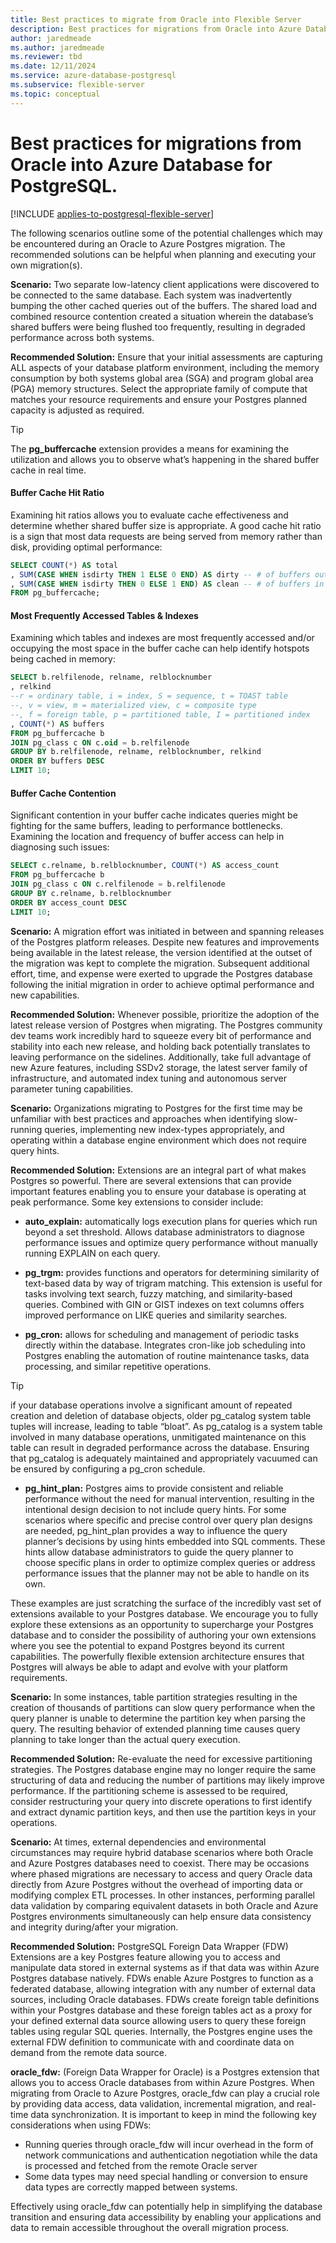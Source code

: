 ```yaml
---
title: Best practices to migrate from Oracle into Flexible Server
description: Best practices for migrations from Oracle into Azure Database for PostgreSQL.
author: jaredmeade
ms.author: jaredmeade
ms.reviewer: tbd
ms.date: 12/11/2024
ms.service: azure-database-postgresql
ms.subservice: flexible-server
ms.topic: conceptual
---
```


# Best practices for migrations from Oracle into Azure Database for PostgreSQL.

[!INCLUDE [applies-to-postgresql-flexible-server](~/reusable-content/ce-skilling/azure/includes/postgresql/includes/applies-to-postgresql-flexible-server.md)]

The following scenarios outline some of the potential challenges which may be encountered during an Oracle to Azure Postgres migration.  The recommended solutions can be helpful when planning and executing your own migration(s).

**Scenario:** Two separate low-latency client applications were discovered to be connected to the same database.  Each system was inadvertently bumping the other cached queries out of the buffers.  The shared load and combined resource contention created a situation wherein the database’s shared buffers were being flushed too frequently, resulting in degraded performance across both systems.  

**Recommended Solution:** Ensure that your initial assessments are capturing ALL aspects of your database platform environment, including the memory consumption by both systems global area (SGA) and program global area (PGA) memory structures.  Select the appropriate family of compute that matches your resource requirements and ensure your Postgres planned capacity is adjusted as required.

> [!TIP]
> The **pg_buffercache** extension provides a means for examining the utilization and allows you to observe what’s happening in the shared buffer cache in real time.

#### Buffer Cache Hit Ratio
Examining hit ratios allows you to evaluate cache effectiveness and determine whether shared buffer size is appropriate.  A good cache hit ratio is a sign that most data requests are being served from memory rather than disk, providing optimal performance:

```sql
SELECT COUNT(*) AS total
, SUM(CASE WHEN isdirty THEN 1 ELSE 0 END) AS dirty -- # of buffers out of sync with disk
, SUM(CASE WHEN isdirty THEN 0 ELSE 1 END) AS clean -- # of buffers in sync with data on disk
FROM pg_buffercache;
```

#### Most Frequently Accessed Tables & Indexes
Examining which tables and indexes are most frequently accessed and/or occupying the most space in the buffer cache can help identify hotspots being cached in memory:

```sql
SELECT b.relfilenode, relname, relblocknumber
, relkind 
--r = ordinary table, i = index, S = sequence, t = TOAST table
--, v = view, m = materialized view, c = composite type
--, f = foreign table, p = partitioned table, I = partitioned index
, COUNT(*) AS buffers
FROM pg_buffercache b
JOIN pg_class c ON c.oid = b.relfilenode
GROUP BY b.relfilenode, relname, relblocknumber, relkind
ORDER BY buffers DESC
LIMIT 10;
```

#### Buffer Cache Contention
Significant contention in your buffer cache indicates queries might be fighting for the same buffers, leading to performance bottlenecks.  Examining the location and frequency of buffer access can help in diagnosing such issues:

```sql
SELECT c.relname, b.relblocknumber, COUNT(*) AS access_count
FROM pg_buffercache b
JOIN pg_class c ON c.relfilenode = b.relfilenode
GROUP BY c.relname, b.relblocknumber
ORDER BY access_count DESC
LIMIT 10;
```
**Scenario:** A migration effort was initiated in between and spanning releases of the Postgres platform releases.  Despite new features and improvements being available in the latest release, the version identified at the outset of the migration was kept to complete the migration.  Subsequent additional effort, time, and expense were exerted to upgrade the Postgres database following the initial migration in order to achieve optimal performance and new capabilities.

**Recommended Solution:** Whenever possible, prioritize the adoption of the latest release version of Postgres when migrating.  The Postgres community dev teams work incredibly hard to squeeze every bit of performance and stability into each new release, and holding back potentially translates to leaving performance on the sidelines.  Additionally, take full advantage of new Azure features, including SSDv2 storage, the latest server family of infrastructure, and automated index tuning and autonomous server parameter tuning capabilities.

**Scenario:** Organizations migrating to Postgres for the first time may be unfamiliar with best practices and approaches when identifying slow-running queries, implementing new index-types appropriately, and operating within a database engine environment which does not require query hints.

**Recommended Solution:** Extensions are an integral part of what makes Postgres so powerful.  There are several extensions that can provide important features enabling you to ensure your database is operating at peak performance.  Some key extensions to consider include: 

 - **auto_explain:** automatically logs execution plans for queries which run beyond a set threshold.  Allows database administrators to diagnose performance issues and optimize query performance without manually running EXPLAIN on each query.

 - **pg_trgm:** provides functions and operators for determining similarity of text-based data by way of trigram matching.  This extension is useful for tasks involving text search, fuzzy matching, and similarity-based queries.  Combined with GIN or GIST indexes on text columns offers improved performance on LIKE queries and similarity searches.

 - **pg_cron:** allows for scheduling and management of periodic tasks directly within the database.  Integrates cron-like job scheduling into Postgres enabling the automation of routine maintenance tasks, data processing, and similar repetitive operations.  

> [!TIP]
> if your database operations involve a significant amount of repeated creation and deletion of database objects, older pg_catalog system table tuples will increase, leading to table “bloat”.  As pg_catalog is a system table involved in many database operations, unmitigated maintenance on this table can result in degraded performance across the database.  Ensuring that pg_catalog is adequately maintained and appropriately vacuumed can be ensured by configuring a pg_cron schedule.

 - **pg_hint_plan:** Postgres aims to provide consistent and reliable performance without the need for manual intervention, resulting in the intentional design decision to not include query hints.  For some scenarios where specific and precise control over query plan designs are needed, pg_hint_plan provides a way to influence the query planner’s decisions by using hints embedded into SQL comments.  These hints allow database administrators to guide the query planner to choose specific plans in order to optimize complex queries or address performance issues that the planner may not be able to handle on its own.

These examples are just scratching the surface of the incredibly vast set of extensions available to your Postgres database.  We encourage you to fully explore these extensions as an opportunity to supercharge your Postgres database and to consider the possibility of authoring your own extensions where you see the potential to expand Postgres beyond its current capabilities.  The powerfully flexible extension architecture ensures that Postgres will always be able to adapt and evolve with your platform requirements.

**Scenario:** In some instances, table partition strategies resulting in the creation of thousands of partitions can slow query performance when the query planner is unable to determine the partition key when parsing the query.  The resulting behavior of extended planning time causes query planning to take longer than the actual query execution.

**Recommended Solution:** Re-evaluate the need for excessive partitioning strategies.  The Postgres database engine may no longer require the same structuring of data and reducing the number of partitions may likely improve performance.  If the partitioning scheme is assessed to be required, consider restructuring your query into discrete operations to first identify and extract dynamic partition keys, and then use the partition keys in your operations.

**Scenario:** At times, external dependencies and environmental circumstances may require hybrid database scenarios where both Oracle and Azure Postgres databases need to coexist.  There may be occasions where phased migrations are necessary to access and query Oracle data directly from Azure Postgres without the overhead of importing data or modifying complex ETL processes.  In other instances, performing parallel data validation by comparing equivalent datasets in both Oracle and Azure Postgres environments simultaneously can help ensure data consistency and integrity during/after your migration.

**Recommended Solution:** PostgreSQL Foreign Data Wrapper (FDW) Extensions are a key Postgres feature allowing you to access and manipulate data stored in external systems as if that data was within Azure Postgres database natively.  FDWs enable Azure Postgres to function as a federated database, allowing integration with any number of external data sources, including Oracle databases.  FDWs create foreign table definitions within your Postgres database and these foreign tables act as a proxy for your defined external data source allowing users to query these foreign tables using regular SQL queries.  Internally, the Postgres engine uses the external FDW definition to communicate with and coordinate data on demand from the remote data source.

**oracle_fdw:** (Foreign Data Wrapper for Oracle) is a Postgres extension that allows you to access Oracle databases from within Azure Postgres.  When migrating from Oracle to Azure Postgres, oracle_fdw can play a crucial role by providing data access, data validation, incremental migration, and real-time data synchronization.  It is important to keep in mind the following key considerations when using FDWs:

 - Running queries through oracle_fdw will incur overhead in the form of network communications and authentication negotiation while the data is processed and fetched from the remote Oracle server
 - Some data types may need special handling or conversion to ensure data types are correctly mapped between systems.  

Effectively using oracle_fdw can potentially help in simplifying the database transition and ensuring data accessibility by enabling your applications and data to remain accessible throughout the overall migration process.